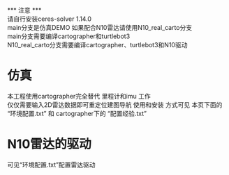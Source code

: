 *** 注意 ***  
请自行安装ceres-solver 1.14.0  
main分支是仿真DEMO  如果配合N10雷达请使用N10_real_carto分支  
main分支需要编译cartographer和turtlebot3  
N10_real_carto分支需要编译cartographer、turtlebot3和N10驱动  

# 仿真  
本工程使用cartographer完全替代 里程计和imu 工作  
仅仅需要输入2D雷达数据即可重定位建图导航 使用和安装 方式可见 本页下面的 “环境配置.txt” 和 cartographer下的 “配置经验.txt”

# N10雷达的驱动  
可见“环境配置.txt”配置雷达驱动
